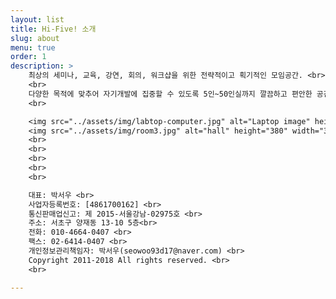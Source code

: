 ```yaml
---
layout: list
title: Hi-Five! 소개 
slug: about 
menu: true
order: 1
description: >
    최상의 세미나, 교육, 강연, 회의, 워크샵을 위한 전략적이고 획기적인 모임공간. <br>
    <br>
    다양한 목적에 맞추어 자기개발에 집중할 수 있도록 5인~50인실까지 깔끔하고 편안한 공간을 제공합니다. <br>
    <br>

    <img src="../assets/img/labtop-computer.jpg" alt="Laptop image" height="380" width="380" />
    <img src="../assets/img/room3.jpg" alt="hall" height="380" width="380" />
    <br>
    <br>
    <br>
    <br>
    <br>

    대표: 박서우 <br>
    사업자등록번호: [4861700162] <br>
    통신판매업신고: 제 2015-서울강남-02975호 <br>
    주소: 서초구 양재동 13-10 5층<br>
    전화: 010-4664-0407 <br>
    팩스: 02-6414-0407 <br>
    개인정보관리책임자: 박서우(seowoo93d17@naver.com) <br>
    Copyright 2011-2018 All rights reserved. <br>
    <br>

---
```


